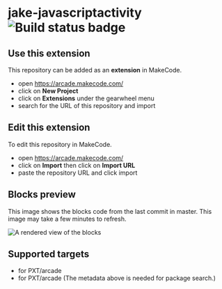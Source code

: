 # jake-javascriptactivity ![Build status badge](https://github.com/ninersrock49/jake-javascriptactivity/workflows/MakeCode/badge.svg)



## Use this extension

This repository can be added as an **extension** in MakeCode.

* open https://arcade.makecode.com/
* click on **New Project**
* click on **Extensions** under the gearwheel menu
* search for the URL of this repository and import

## Edit this extension

To edit this repository in MakeCode.

* open https://arcade.makecode.com/
* click on **Import** then click on **Import URL**
* paste the repository URL and click import

## Blocks preview

This image shows the blocks code from the last commit in master.
This image may take a few minutes to refresh.

![A rendered view of the blocks](https://github.com/ninersrock49/jake-javascriptactivity/raw/master/.makecode/blocks.png)

## Supported targets

* for PXT/arcade
* for PXT/arcade
(The metadata above is needed for package search.)

